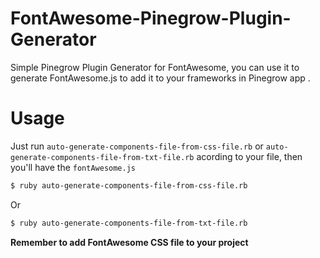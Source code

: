 # FontAwesome-Pinegrow-Plugin-Generator
Simple Pinegrow Plugin Generator for FontAwesome, you can use it to generate FontAwesome.js to add it to your frameworks in Pinegrow app
.

Usage
=====
Just run ```auto-generate-components-file-from-css-file.rb``` or ```auto-generate-components-file-from-txt-file.rb``` acording to your file, then you'll have the ```fontAwesome.js```

```bash
$ ruby auto-generate-components-file-from-css-file.rb
```

Or

```bash
$ ruby auto-generate-components-file-from-txt-file.rb
```

**Remember to add FontAwesome CSS file to your project**
